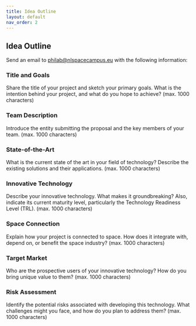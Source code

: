```yaml
---
title: Idea Outline
layout: default
nav_order: 2
---
```


## Idea Outline

Send an email to [philab@nlspacecampus.eu](mailto:philab@nlspacecampus.eu) with the following information:

### Title and Goals

Share the title of your project and sketch your primary goals. What is the intention behind your project, and what do you hope to achieve? (max. 1000 characters)

### Team Description

Introduce the entity submitting the proposal and the key members of your team. (max. 1000 characters)

### State-of-the-Art

What is the current state of the art in your field of technology? Describe the existing solutions and their applications. (max. 1000 characters)

### Innovative Technology

Describe your innovative technology. What makes it groundbreaking? Also, indicate its current maturity level, particularly the Technology Readiness Level (TRL). (max. 1000 characters)

### Space Connection

Explain how your project is connected to space. How does it integrate with, depend on, or benefit the space industry? (max. 1000 characters)

### Target Market

Who are the prospective users of your innovative technology? How do you bring unique value to them? (max. 1000 characters)

### Risk Assessment

Identify the potential risks associated with developing this technology. What challenges might you face, and how do you plan to address them? (max. 1000 characters)
